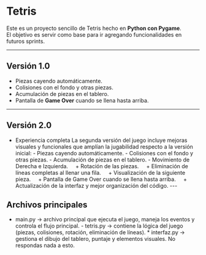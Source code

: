 # Tetris

Este es un proyecto sencillo de Tetris hecho en **Python con Pygame**.  
El objetivo es servir como base para ir agregando funcionalidades en futuros sprints.

---

## Versión 1.0
- Piezas cayendo automáticamente.
- Colisiones con el fondo y otras piezas.
- Acumulación de piezas en el tablero.
- Pantalla de **Game Over** cuando se llena hasta arriba.

---
## Versión 2.0 
- Experiencia completa La segunda versión del juego incluye mejoras visuales y funcionales que amplían la jugabilidad respecto a la versión inicial: - Piezas cayendo automáticamente. - Colisiones con el fondo y otras piezas. - Acumulación de piezas en el tablero. - Movimiento de Derecha e Izquierda.     + Rotación de las piezas.     + Eliminación de líneas completas al llenar una fila.     + Visualización de la siguiente pieza.     + Pantalla de Game Over cuando se llena hasta arriba.     + Actualización de la interfaz y mejor organización del código. --- 
## Archivos principales 
* main.py → archivo principal que ejecuta el juego, maneja los eventos y controla el flujo principal. - tetris.py → contiene la lógica del juego (piezas, colisiones, rotación, eliminación de líneas). * interfaz.py → gestiona el dibujo del tablero, puntaje y elementos visuales. No respondas nada a esto.
